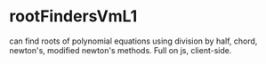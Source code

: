 # rootFindersVmL1
can find roots of polynomial equations using division by half, chord, newton's, modified newton's methods. Full on js, client-side.

